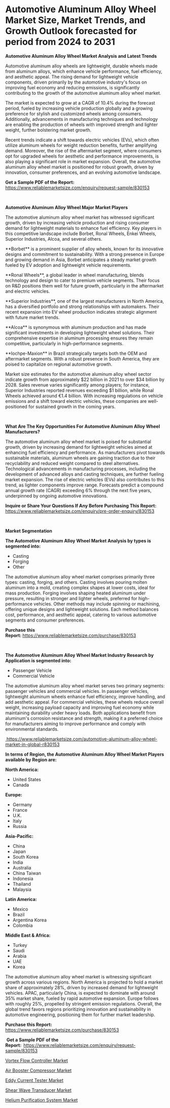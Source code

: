 <p><h1>Automotive Aluminum Alloy Wheel Market Size, Market Trends, and Growth Outlook forecasted for period from 2024 to 2031</h1></p><p><strong>Automotive Aluminum Alloy Wheel Market Analysis and Latest Trends</strong></p>
<p><p>Automotive aluminum alloy wheels are lightweight, durable wheels made from aluminum alloys, which enhance vehicle performance, fuel efficiency, and aesthetic appeal. The rising demand for lightweight vehicle components, driven primarily by the automotive industry's focus on improving fuel economy and reducing emissions, is significantly contributing to the growth of the automotive aluminum alloy wheel market.</p><p>The market is expected to grow at a CAGR of 10.4% during the forecast period, fueled by increasing vehicle production globally and a growing preference for stylish and customized wheels among consumers. Additionally, advancements in manufacturing techniques and technology are enabling the production of wheels with improved strength and lighter weight, further bolstering market growth.</p><p>Recent trends indicate a shift towards electric vehicles (EVs), which often utilize aluminum wheels for weight reduction benefits, further amplifying demand. Moreover, the rise of the aftermarket segment, where consumers opt for upgraded wheels for aesthetic and performance improvements, is also playing a significant role in market expansion. Overall, the automotive aluminum alloy wheel market is positioned for robust growth, driven by innovation, consumer preferences, and an evolving automotive landscape.</p></p>
<p><strong>Get a Sample PDF of the Report:&nbsp;</strong> <a href="https://www.reliablemarketsize.com/enquiry/request-sample/830153?utm_campaign=1133&utm_medium=2&utm_source=Github&utm_content=ia&utm_term=18122024&utm_id=automotive-aluminum-alloy-wheel">https://www.reliablemarketsize.com/enquiry/request-sample/830153</a></p>
<p>&nbsp;</p>
<p><strong>Automotive Aluminum Alloy Wheel Major Market Players</strong></p>
<p><p>The automotive aluminum alloy wheel market has witnessed significant growth, driven by increasing vehicle production and rising consumer demand for lightweight materials to enhance fuel efficiency. Key players in this competitive landscape include Borbet, Ronal Wheels, Enkei Wheels, Superior Industries, Alcoa, and several others.</p><p>**Borbet** is a prominent supplier of alloy wheels, known for its innovative designs and commitment to sustainability. With a strong presence in Europe and growing demand in Asia, Borbet anticipates a steady market growth fueled by EV adoption and lightweight vehicle requirements.</p><p>**Ronal Wheels**, a global leader in wheel manufacturing, blends technology and design to cater to premium vehicle segments. Their focus on R&D positions them well for future growth, particularly in the aftermarket and electric vehicles.</p><p>**Superior Industries**, one of the largest manufacturers in North America, has a diversified portfolio and strong relationships with automakers. Their recent expansion into EV wheel production indicates strategic alignment with future market trends.</p><p>**Alcoa** is synonymous with aluminum production and has made significant investments in developing lightweight wheel solutions. Their comprehensive expertise in aluminum processing ensures they remain competitive, particularly in high-performance segments.</p><p>**Iochpe-Maxion** in Brazil strategically targets both the OEM and aftermarket segments. With a robust presence in South America, they are poised to capitalize on regional automotive growth.</p><p>Market size estimates for the automotive aluminum alloy wheel sector indicate growth from approximately $22 billion in 2021 to over $34 billion by 2028. Sales revenue varies significantly among players; for instance, Superior Industries reported revenues exceeding $1 billion, while Ronal Wheels achieved around €1.4 billion. With increasing regulations on vehicle emissions and a shift toward electric vehicles, these companies are well-positioned for sustained growth in the coming years.</p></p>
<p>&nbsp;</p>
<p><strong>What Are The Key Opportunities For Automotive Aluminum Alloy Wheel Manufacturers?</strong></p>
<p><p>The automotive aluminum alloy wheel market is poised for substantial growth, driven by increasing demand for lightweight vehicles aimed at enhancing fuel efficiency and performance. As manufacturers pivot towards sustainable materials, aluminum wheels are gaining traction due to their recyclability and reduced weight compared to steel alternatives. Technological advancements in manufacturing processes, including the development of advanced alloys and casting techniques, are further fueling market expansion. The rise of electric vehicles (EVs) also contributes to this trend, as lighter components improve range. Forecasts predict a compound annual growth rate (CAGR) exceeding 6% through the next five years, underpinned by ongoing automotive innovations.</p></p>
<p><strong>Inquire or Share Your Questions If Any Before Purchasing This Report:</strong> <a href="https://www.reliablemarketsize.com/enquiry/pre-order-enquiry/830153?utm_campaign=1133&utm_medium=2&utm_source=Github&utm_content=ia&utm_term=18122024&utm_id=automotive-aluminum-alloy-wheel">https://www.reliablemarketsize.com/enquiry/pre-order-enquiry/830153</a></p>
<p>&nbsp;</p>
<p><strong>Market Segmentation</strong></p>
<p><strong>The Automotive Aluminum Alloy Wheel Market Analysis by types is segmented into:</strong></p>
<p><ul><li>Casting</li><li>Forging</li><li>Other</li></ul></p>
<p><p>The automotive aluminum alloy wheel market comprises primarily three types: casting, forging, and others. Casting involves pouring molten aluminum into a mold, creating complex shapes at lower costs, ideal for mass production. Forging involves shaping heated aluminum under pressure, resulting in stronger and lighter wheels, preferred for high-performance vehicles. Other methods may include spinning or machining, offering unique designs and lightweight solutions. Each method balances cost, performance, and aesthetic appeal, catering to various automotive segments and consumer preferences.</p></p>
<p><strong>Purchase this Report:&nbsp;</strong><a href="https://www.reliablemarketsize.com/purchase/830153?utm_campaign=1133&utm_medium=2&utm_source=Github&utm_content=ia&utm_term=18122024&utm_id=automotive-aluminum-alloy-wheel">https://www.reliablemarketsize.com/purchase/830153</a></p>
<p>&nbsp;</p>
<p><strong>The Automotive Aluminum Alloy Wheel Market Industry Research by Application is segmented into:</strong></p>
<p><ul><li>Passenger Vehicle</li><li>Commercial Vehicle</li></ul></p>
<p><p>The automotive aluminum alloy wheel market serves two primary segments: passenger vehicles and commercial vehicles. In passenger vehicles, lightweight aluminum wheels enhance fuel efficiency, improve handling, and add aesthetic appeal. For commercial vehicles, these wheels reduce overall weight, increasing payload capacity and improving fuel economy while maintaining durability under heavy loads. Both applications benefit from aluminum's corrosion resistance and strength, making it a preferred choice for manufacturers aiming to improve performance and comply with environmental standards.</p></p>
<p><a href="https://www.reliablemarketsize.com/automotive-aluminum-alloy-wheel-market-in-global-r830153?utm_campaign=1133&utm_medium=2&utm_source=Github&utm_content=ia&utm_term=18122024&utm_id=automotive-aluminum-alloy-wheel">&nbsp;https://www.reliablemarketsize.com/automotive-aluminum-alloy-wheel-market-in-global-r830153</a></p>
<p><strong>In terms of Region, the Automotive Aluminum Alloy Wheel Market Players available by Region are:</strong></p>
<p>
    <p> <strong> North America: </strong>
        <ul>
            <li>United States</li>
            <li>Canada</li>
        </ul>
        </p> 
    <p> <strong> Europe: </strong>
        <ul>
            <li>Germany</li>
            <li>France</li>
            <li>U.K.</li>
            <li>Italy</li>
            <li>Russia</li>
        </ul>
        </p> 
    <p> <strong> Asia-Pacific: </strong>
        <ul>
            <li>China</li>
            <li>Japan</li>
            <li>South Korea</li>
            <li>India</li>
            <li>Australia</li>
            <li>China Taiwan</li>
            <li>Indonesia</li>
            <li>Thailand</li>
            <li>Malaysia</li>
        </ul>
        </p> 
    <p> <strong> Latin America: </strong>
        <ul>
            <li>Mexico</li>
            <li>Brazil</li>
            <li>Argentina Korea</li>
            <li>Colombia</li>
        </ul>
        </p> 
    <p> <strong> Middle East & Africa: </strong>
        <ul>
            <li>Turkey</li>
            <li>Saudi</li>
            <li>Arabia</li>
            <li>UAE</li>
            <li>Korea</li>
        </ul>
    </p>
    </p>
<p><p>The automotive aluminum alloy wheel market is witnessing significant growth across various regions. North America is projected to hold a market share of approximately 28%, driven by increased demand for lightweight vehicles. APAC, particularly China, is expected to dominate with around 35% market share, fueled by rapid automotive expansion. Europe follows with roughly 25%, propelled by stringent emission regulations. Overall, the global trend favors regions prioritizing innovation and sustainability in automotive engineering, positioning them for further market leadership.</p></p>
<p><strong>Purchase this Report: </strong><a href="https://www.reliablemarketsize.com/purchase/830153?utm_campaign=1133&utm_medium=2&utm_source=Github&utm_content=ia&utm_term=18122024&utm_id=automotive-aluminum-alloy-wheel">https://www.reliablemarketsize.com/purchase/830153</a></p>
<p>&nbsp;<strong>Get a Sample PDF of the Report:&nbsp;&nbsp;</strong><a href="https://www.reliablemarketsize.com/enquiry/request-sample/830153?utm_campaign=1133&utm_medium=2&utm_source=Github&utm_content=ia&utm_term=18122024&utm_id=automotive-aluminum-alloy-wheel">https://www.reliablemarketsize.com/enquiry/request-sample/830153</a></p>
<p><strong></strong></p>
<p><p><a href="https://www.linkedin.com/pulse/strategic-overview-vortex-flow-controller-market-industry-tactics-6ofzf?utm_campaign=1133&utm_medium=2&utm_source=Github&utm_content=ia&utm_term=18122024&utm_id=automotive-aluminum-alloy-wheel">Vortex Flow Controller Market</a></p><p><a href="https://www.linkedin.com/pulse/air-booster-compressor-market-overview-regional-outlook-competitive-qpilf?utm_campaign=1133&utm_medium=2&utm_source=Github&utm_content=ia&utm_term=18122024&utm_id=automotive-aluminum-alloy-wheel">Air Booster Compressor Market</a></p><p><a href="https://www.linkedin.com/pulse/detailed-analysis-size-dynamics-expected-development-eddy-kdltf?utm_campaign=1133&utm_medium=2&utm_source=Github&utm_content=ia&utm_term=18122024&utm_id=automotive-aluminum-alloy-wheel">Eddy Current Tester Market</a></p><p><a href="https://www.linkedin.com/pulse/shear-wave-transducer-market-analysis-size-share-trends-forecast-vdbcc?utm_campaign=1133&utm_medium=2&utm_source=Github&utm_content=ia&utm_term=18122024&utm_id=automotive-aluminum-alloy-wheel">Shear Wave Transducer Market</a></p><p><a href="https://www.linkedin.com/pulse/rapid-growth-global-helium-purification-system-market-cagr-8tnif?utm_campaign=1133&utm_medium=2&utm_source=Github&utm_content=ia&utm_term=18122024&utm_id=automotive-aluminum-alloy-wheel">Helium Purification System Market</a></p></p>